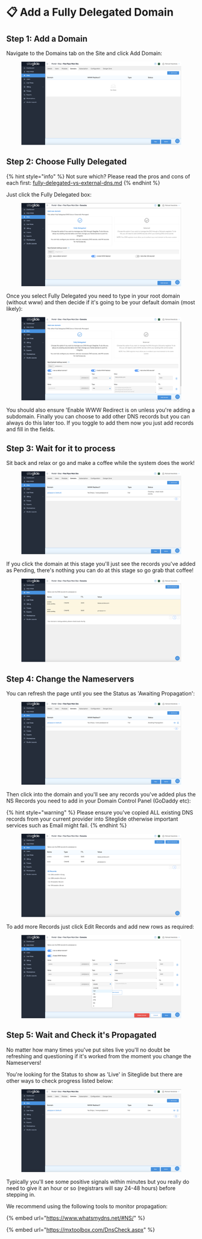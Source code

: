 # 📋 Add a Fully Delegated Domain

## Step 1: Add a Domain

Navigate to the Domains tab on the Site and click Add Domain:

<figure><img src="../../../.gitbook/assets/Siteglide-Site-Domains-None.png" alt=""><figcaption></figcaption></figure>

## Step 2: Choose Fully Delegated

{% hint style="info" %}
Not sure which? Please read the pros and cons of each first: [fully-delegated-vs-external-dns.md](fully-delegated-vs-external-dns.md "mention")
{% endhint %}

Just click the Fully Delegated box:

<figure><img src="../../../.gitbook/assets/Siteglide-Site-Domains-Add-Fully-Delegated.png" alt=""><figcaption></figcaption></figure>

Once you select Fully Delegated you need to type in your root domain (without www) and then decide if it's going to be your default domain (most likely):

<figure><img src="../../../.gitbook/assets/Siteglide-Site-Domains-Add-Fully-Delegated-Add-Records-MX.png" alt=""><figcaption></figcaption></figure>

You should also ensure 'Enable WWW Redirect is on unless you're adding a subdomain. Finally you can choose to add other DNS records but you can always do this later too. If you toggle to add them now you just add records and fill in the fields.

## Step 3: Wait for it to process

Sit back and relax or go and make a coffee while the system does the work!

<figure><img src="../../../.gitbook/assets/Siteglide-Site-Domains-Add-Fully-Delegated-Creating.png" alt=""><figcaption></figcaption></figure>

If you click the domain at this stage you'll just see the records you've added as Pending, there's nothing you can do at this stage so go grab that coffee!

<figure><img src="../../../.gitbook/assets/Siteglide-Site-Domains-Add-Fully-Delegated-Creating-Pending-Records.png" alt=""><figcaption></figcaption></figure>

## Step 4: Change the Nameservers

You can refresh the page until you see the Status as 'Awaiting Propagation':

<figure><img src="../../../.gitbook/assets/Siteglide-Site-Domains-Awaiting-Propagation.png" alt=""><figcaption></figcaption></figure>

Then click into the domain and you'll see any records you've added plus the NS Records you need to add in your Domain Control Panel (GoDaddy etc):

{% hint style="warning" %}
Please ensure you've copied ALL existing DNS records from your current provider into Siteglide otherwise important services such as Email might fail.
{% endhint %}

<figure><img src="../../../.gitbook/assets/Siteglide-Site-Domains-Add-Fully-Delegated-Records-List.png" alt=""><figcaption></figcaption></figure>

To add more Records just click Edit Records and add new rows as required:

<figure><img src="../../../.gitbook/assets/Siteglide-Site-Domains-Add-Fully-Delegated-Record-List-Edit-Add-New.png" alt=""><figcaption></figcaption></figure>

## Step 5: Wait and Check it's Propagated



No matter how many times you've put sites live you'll no doubt be refreshing and questioning if it's worked from the moment you change the Nameservers!

You're looking for the Status to show as 'Live' in Siteglide but there are other ways to check progress listed below:

<figure><img src="../../../.gitbook/assets/Siteglide-Site-Domains-Add-Fully-Delegated-Live.png" alt=""><figcaption></figcaption></figure>

Typically you'll see some positive signals within minutes but you really do need to give it an hour or so (registrars will say 24-48 hours) before stepping in.

We recommend using the following tools to monitor propagation:

{% embed url="https://www.whatsmydns.net/#NS/" %}

{% embed url="https://mxtoolbox.com/DnsCheck.aspx" %}
